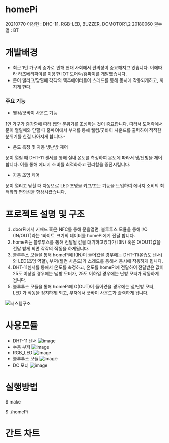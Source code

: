 # homePi

20210770 이강현 : DHC-11, RGB-LED, BUZZER, DCMOTOR1,2
20180060 권수열 : BT

# 개발배경

- 최근 1인 가구의 증가로 인해 현대 사회에서 편의성이 중요해지고 있습니다. 이에따라 라즈베리파이를 이용한 IOT 도어락/홈파이를 개발했습니다.
- 문이 열리고/닫힐때 각각의 액추에이터들이 스레드를 통해 동시에 작동되게하고, 꺼지게 한다. 
### 주요 기능
- 웰컴/굿바이 사운드 기능
  
1인 가구가 증가함에 따라 집안 분위기를 조성하는 것이 중요합니다. 따라서 도어락에서 문이 열릴때와 닫힐 때 홈파이에서 부저를 통해 웰컴/굿바이 사운드를 출력하여 적적한 분위기를 한결 나아지게 합니다.-
- 온도 측정 및 자동 냉난방 제어
  
문이 열릴 때 DHT-11 센서를 통해 실내 온도를 측정하여 온도에 따라서 냉/난방을 제어합니다. 이를 통해 에너지 소비를 최적화하고 편리함을 증진시킵니다.
- 자동 조명 제어
  
문이 열리고 닫힐 때 자동으로 LED 조명을 키고/끄는 기능을 도입하여 에너지 소비의 최적화와 편의성을 향상시켰습니다.

# 프로젝트 설명 및 구조

1. doorPi에서 키패드 혹은 NFC를 통해 문을열면, 블루투스 모듈을 통해 I/O (IN/OUT)라는 1바이트 크기의 데이터를 homePi에게 전달 합니다.
2. homePi는 블루투스를 통해 전달될 값을 대기하고있다가 I(IN) 혹은 O(OUT)값을 전달 받게 되면 각각의 작동을 하게됩니다.
3. 블루투스 모듈을 통해 homePi에 I(IN)이 들어왔을 경우에는 DHT-11(온습도 센서)와 LED(조명 역할), 부저(웰컴 사운드)가 스레드를 통해서 동시에 작동하게 됩니다.
4. DHT-11센서를 통해서 온도를 측정하고, 온도를 homePi에 전달하여 전달받은 값이 25도 이상일 경우에는 냉방 모터가, 25도 이하일 경우에는 난방 모터가 작동하게 됩니다.
5. 블루투스 모듈을 통해 homePi에 O(OUT)이 들어왔을 경우에는 냉/난방 모터, LED 가 작동을 정지하게 되고, 부저에서 굿바이 사운드가 출력하게 됩니다. 

![시스템구조](https://github.com/kumoh2023-Embedded-Team2/homePi/assets/127746054/a3950484-6aa2-4562-ac04-ef442b80b8c4)

# 사용모듈
- DHT-11 센서
![image](https://github.com/kumoh2023-Embedded-Team2/homePi/assets/127746054/19d5220b-1bb6-40b8-9629-87f92713cee7)
- 수동 부저
![image](https://github.com/kumoh2023-Embedded-Team2/homePi/assets/127746054/bed20c69-9669-4d82-a2fd-cb712f58fdc7)
- RGB_LED
![image](https://github.com/kumoh2023-Embedded-Team2/homePi/assets/127746054/7dc2111b-17cf-4a0d-9ad3-6d1babe46e13)
- 블루투스 모듈
![image](https://github.com/kumoh2023-Embedded-Team2/homePi/assets/127746054/7b669968-6d4a-4ba6-8088-a47c8df8ab30)
- DC 모터
![image](https://github.com/kumoh2023-Embedded-Team2/homePi/assets/127746054/072efeab-5905-4245-a720-74466eddece4)

# 실행방법 

$ make

$ ./homePi


# 간트 차트 



